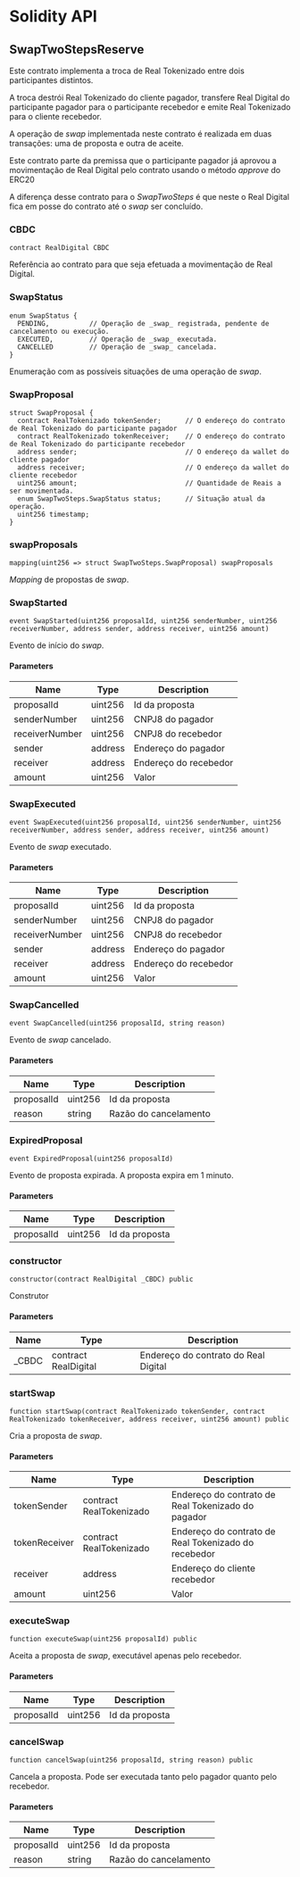 # Solidity API

## SwapTwoStepsReserve

Este contrato implementa a troca de Real Tokenizado entre dois participantes distintos.

A troca destrói Real Tokenizado do cliente pagador, transfere Real Digital do participante pagador para o participante recebedor e emite Real Tokenizado para o cliente recebedor.

A operação de _swap_ implementada neste contrato é realizada em duas transações: uma de proposta e outra de aceite.

Este contrato parte da premissa que o participante pagador já aprovou a movimentação
de Real Digital pelo contrato usando o método _approve_ do ERC20

A diferença desse contrato para o _SwapTwoSteps_ é que neste o Real Digital fica em 
posse do contrato até o _swap_ ser concluído.

### CBDC

```solidity
contract RealDigital CBDC
```

Referência ao contrato para que seja efetuada a movimentação de Real Digital.

### SwapStatus

```solidity
enum SwapStatus {
  PENDING,          // Operação de _swap_ registrada, pendente de cancelamento ou execução.
  EXECUTED,         // Operação de _swap_ executada.
  CANCELLED         // Operação de _swap_ cancelada.
}
```

Enumeração com as possíveis situações de uma operação de _swap_.

### SwapProposal

```solidity
struct SwapProposal {
  contract RealTokenizado tokenSender;      // O endereço do contrato de Real Tokenizado do participante pagador
  contract RealTokenizado tokenReceiver;    // O endereço do contrato de Real Tokenizado do participante recebedor
  address sender;                           // O endereço da wallet do cliente pagador
  address receiver;                         // O endereço da wallet do cliente recebedor
  uint256 amount;                           // Quantidade de Reais a ser movimentada.
  enum SwapTwoSteps.SwapStatus status;      // Situação atual da operação.
  uint256 timestamp;
}
```

### swapProposals

```solidity
mapping(uint256 => struct SwapTwoSteps.SwapProposal) swapProposals
```

_Mapping_ de propostas de _swap_.

### SwapStarted

```solidity
event SwapStarted(uint256 proposalId, uint256 senderNumber, uint256 receiverNumber, address sender, address receiver, uint256 amount)
```

Evento de início do _swap_.

#### Parameters

| Name | Type | Description |
| ---- | ---- | ----------- |
| proposalId | uint256 | Id da proposta |
| senderNumber | uint256 | CNPJ8 do pagador |
| receiverNumber | uint256 | CNPJ8 do recebedor |
| sender | address | Endereço do pagador |
| receiver | address | Endereço do recebedor |
| amount | uint256 | Valor |

### SwapExecuted

```solidity
event SwapExecuted(uint256 proposalId, uint256 senderNumber, uint256 receiverNumber, address sender, address receiver, uint256 amount)
```

Evento de _swap_ executado.

#### Parameters

| Name | Type | Description |
| ---- | ---- | ----------- |
| proposalId | uint256 | Id da proposta |
| senderNumber | uint256 | CNPJ8 do pagador |
| receiverNumber | uint256 | CNPJ8 do recebedor |
| sender | address | Endereço do pagador |
| receiver | address | Endereço do recebedor |
| amount | uint256 | Valor |

### SwapCancelled

```solidity
event SwapCancelled(uint256 proposalId, string reason)
```

Evento de _swap_ cancelado.

#### Parameters

| Name | Type | Description |
| ---- | ---- | ----------- |
| proposalId | uint256 | Id da proposta |
| reason | string | Razão do cancelamento |

### ExpiredProposal

```solidity
event ExpiredProposal(uint256 proposalId)
```

Evento de proposta expirada. A proposta expira em 1 minuto.

#### Parameters

| Name | Type | Description |
| ---- | ---- | ----------- |
| proposalId | uint256 | Id da proposta |

### constructor

```solidity
constructor(contract RealDigital _CBDC) public
```

Construtor

#### Parameters

| Name | Type | Description |
| ---- | ---- | ----------- |
| _CBDC | contract RealDigital | Endereço do contrato do Real Digital |

### startSwap

```solidity
function startSwap(contract RealTokenizado tokenSender, contract RealTokenizado tokenReceiver, address receiver, uint256 amount) public
```

Cria a proposta de _swap_.

#### Parameters

| Name | Type | Description |
| ---- | ---- | ----------- |
| tokenSender | contract RealTokenizado | Endereço do contrato de Real Tokenizado do pagador |
| tokenReceiver | contract RealTokenizado | Endereço do contrato de Real Tokenizado do recebedor |
| receiver | address | Endereço do cliente recebedor |
| amount | uint256 | Valor |

### executeSwap

```solidity
function executeSwap(uint256 proposalId) public
```

Aceita a proposta de _swap_, executável apenas pelo recebedor.

#### Parameters

| Name | Type | Description |
| ---- | ---- | ----------- |
| proposalId | uint256 | Id da proposta |

### cancelSwap

```solidity
function cancelSwap(uint256 proposalId, string reason) public
```

Cancela a proposta. Pode ser executada tanto pelo pagador quanto pelo recebedor.

#### Parameters

| Name | Type | Description |
| ---- | ---- | ----------- |
| proposalId | uint256 | Id da proposta |
| reason | string | Razão do cancelamento |


